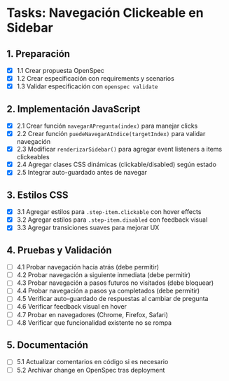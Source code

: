 # Tasks: Navegación Clickeable en Sidebar

## 1. Preparación
- [x] 1.1 Crear propuesta OpenSpec
- [x] 1.2 Crear especificación con requirements y scenarios
- [x] 1.3 Validar especificación con `openspec validate`

## 2. Implementación JavaScript
- [x] 2.1 Crear función `navegarAPregunta(index)` para manejar clicks
- [x] 2.2 Crear función `puedeNavegarAIndice(targetIndex)` para validar navegación
- [x] 2.3 Modificar `renderizarSidebar()` para agregar event listeners a items clickeables
- [x] 2.4 Agregar clases CSS dinámicas (clickable/disabled) según estado
- [x] 2.5 Integrar auto-guardado antes de navegar

## 3. Estilos CSS
- [x] 3.1 Agregar estilos para `.step-item.clickable` con hover effects
- [x] 3.2 Agregar estilos para `.step-item.disabled` con feedback visual
- [x] 3.3 Agregar transiciones suaves para mejorar UX

## 4. Pruebas y Validación
- [ ] 4.1 Probar navegación hacia atrás (debe permitir)
- [ ] 4.2 Probar navegación a siguiente inmediata (debe permitir)
- [ ] 4.3 Probar navegación a pasos futuros no visitados (debe bloquear)
- [ ] 4.4 Probar navegación a pasos ya completados (debe permitir)
- [ ] 4.5 Verificar auto-guardado de respuestas al cambiar de pregunta
- [ ] 4.6 Verificar feedback visual en hover
- [ ] 4.7 Probar en navegadores (Chrome, Firefox, Safari)
- [ ] 4.8 Verificar que funcionalidad existente no se rompa

## 5. Documentación
- [ ] 5.1 Actualizar comentarios en código si es necesario
- [ ] 5.2 Archivar change en OpenSpec tras deployment
